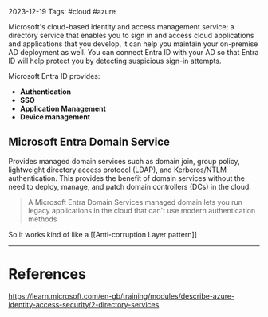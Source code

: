 2023-12-19
Tags: #cloud #azure 

Microsoft's cloud-based identity and access management service; a directory service that enables you to sign in and access cloud applications and applications that you develop, it can help you maintain your on-premise AD deployment as well. You can connect Entra ID with your AD so that Entra ID will help protect you by detecting suspicious sign-in attempts.

Microsoft Entra ID provides:
- **Authentication**
- **SSO**
- **Application Management**
- **Device management**
## Microsoft Entra Domain Service
Provides managed domain services such as domain join, group policy, lightweight directory access protocol (LDAP), and Kerberos/NTLM authentication. This provides the benefit of domain services without the need to deploy, manage, and patch domain controllers (DCs) in the cloud.

> A Microsoft Entra Domain Services managed domain lets you run legacy applications in the cloud that can't use modern authentication methods

So it works kind of like a [[Anti-corruption Layer pattern]]

---
# References

https://learn.microsoft.com/en-gb/training/modules/describe-azure-identity-access-security/2-directory-services